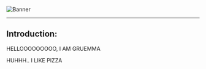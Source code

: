 ![Banner](https://user-images.githubusercontent.com/86978035/132244503-1821e7e8-65ce-4f3d-96bf-c4bc7a485892.jpg)
____

## Introduction:
HELLOOOOOOOOO, I AM GRUEMMA

HUHHH..
I LIKE PIZZA


